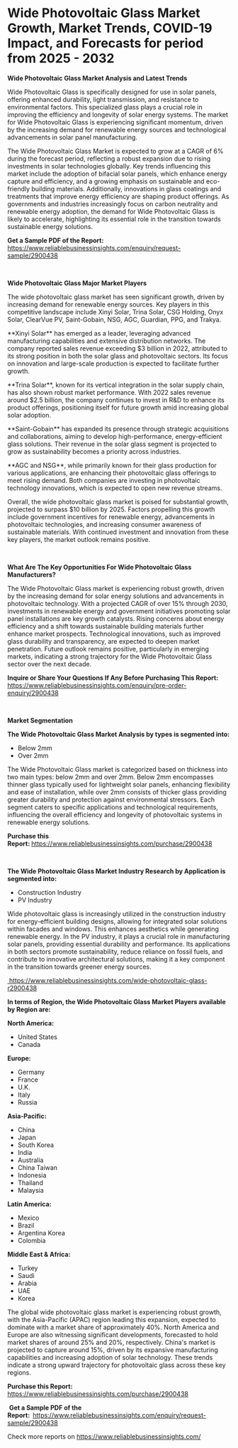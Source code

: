 <p><h1>Wide Photovoltaic Glass Market Growth, Market Trends, COVID-19 Impact, and Forecasts for period from 2025 - 2032</h1></p><p><strong>Wide Photovoltaic Glass Market Analysis and Latest Trends</strong></p>
<p><p>Wide Photovoltaic Glass is specifically designed for use in solar panels, offering enhanced durability, light transmission, and resistance to environmental factors. This specialized glass plays a crucial role in improving the efficiency and longevity of solar energy systems. The market for Wide Photovoltaic Glass is experiencing significant momentum, driven by the increasing demand for renewable energy sources and technological advancements in solar panel manufacturing.</p><p>The Wide Photovoltaic Glass Market is expected to grow at a CAGR of 6% during the forecast period, reflecting a robust expansion due to rising investments in solar technologies globally. Key trends influencing this market include the adoption of bifacial solar panels, which enhance energy capture and efficiency, and a growing emphasis on sustainable and eco-friendly building materials. Additionally, innovations in glass coatings and treatments that improve energy efficiency are shaping product offerings. As governments and industries increasingly focus on carbon neutrality and renewable energy adoption, the demand for Wide Photovoltaic Glass is likely to accelerate, highlighting its essential role in the transition towards sustainable energy solutions.</p></p>
<p><strong>Get a Sample PDF of the Report:&nbsp;</strong> <a href="https://www.reliablebusinessinsights.com/enquiry/request-sample/2900438?utm_campaign=3062&utm_medium=2&utm_source=Github&utm_content=ia&utm_term=16032025&utm_id=wide-photovoltaic-glass">https://www.reliablebusinessinsights.com/enquiry/request-sample/2900438</a></p>
<p>&nbsp;</p>
<p><strong>Wide Photovoltaic Glass Major Market Players</strong></p>
<p><p>The wide photovoltaic glass market has seen significant growth, driven by increasing demand for renewable energy sources. Key players in this competitive landscape include Xinyi Solar, Trina Solar, CSG Holding, Onyx Solar, ClearVue PV, Saint-Gobain, NSG, AGC, Guardian, PPG, and Trakya.</p><p>**Xinyi Solar** has emerged as a leader, leveraging advanced manufacturing capabilities and extensive distribution networks. The company reported sales revenue exceeding $3 billion in 2022, attributed to its strong position in both the solar glass and photovoltaic sectors. Its focus on innovation and large-scale production is expected to facilitate further growth.</p><p>**Trina Solar**, known for its vertical integration in the solar supply chain, has also shown robust market performance. With 2022 sales revenue around $2.5 billion, the company continues to invest in R&D to enhance its product offerings, positioning itself for future growth amid increasing global solar adoption.</p><p>**Saint-Gobain** has expanded its presence through strategic acquisitions and collaborations, aiming to develop high-performance, energy-efficient glass solutions. Their revenue in the solar glass segment is projected to grow as sustainability becomes a priority across industries.</p><p>**AGC and NSG**, while primarily known for their glass production for various applications, are enhancing their photovoltaic glass offerings to meet rising demand. Both companies are investing in photovoltaic technology innovations, which is expected to open new revenue streams.</p><p>Overall, the wide photovoltaic glass market is poised for substantial growth, projected to surpass $10 billion by 2025. Factors propelling this growth include government incentives for renewable energy, advancements in photovoltaic technologies, and increasing consumer awareness of sustainable materials. With continued investment and innovation from these key players, the market outlook remains positive.</p></p>
<p>&nbsp;</p>
<p><strong>What Are The Key Opportunities For Wide Photovoltaic Glass Manufacturers?</strong></p>
<p><p>The Wide Photovoltaic Glass market is experiencing robust growth, driven by the increasing demand for solar energy solutions and advancements in photovoltaic technology. With a projected CAGR of over 15% through 2030, investments in renewable energy and government initiatives promoting solar panel installations are key growth catalysts. Rising concerns about energy efficiency and a shift towards sustainable building materials further enhance market prospects. Technological innovations, such as improved glass durability and transparency, are expected to deepen market penetration. Future outlook remains positive, particularly in emerging markets, indicating a strong trajectory for the Wide Photovoltaic Glass sector over the next decade.</p></p>
<p><strong>Inquire or Share Your Questions If Any Before Purchasing This Report:</strong> <a href="https://www.reliablebusinessinsights.com/enquiry/pre-order-enquiry/2900438?utm_campaign=3062&utm_medium=2&utm_source=Github&utm_content=ia&utm_term=16032025&utm_id=wide-photovoltaic-glass">https://www.reliablebusinessinsights.com/enquiry/pre-order-enquiry/2900438</a></p>
<p>&nbsp;</p>
<p><strong>Market Segmentation</strong></p>
<p><strong>The Wide Photovoltaic Glass Market Analysis by types is segmented into:</strong></p>
<p><ul><li>Below 2mm</li><li>Over 2mm</li></ul></p>
<p><p>The Wide Photovoltaic Glass market is categorized based on thickness into two main types: below 2mm and over 2mm. Below 2mm encompasses thinner glass typically used for lightweight solar panels, enhancing flexibility and ease of installation, while over 2mm consists of thicker glass providing greater durability and protection against environmental stressors. Each segment caters to specific applications and technological requirements, influencing the overall efficiency and longevity of photovoltaic systems in renewable energy solutions.</p></p>
<p><strong>Purchase this Report:&nbsp;</strong><a href="https://www.reliablebusinessinsights.com/purchase/2900438?utm_campaign=3062&utm_medium=2&utm_source=Github&utm_content=ia&utm_term=16032025&utm_id=wide-photovoltaic-glass">https://www.reliablebusinessinsights.com/purchase/2900438</a></p>
<p>&nbsp;</p>
<p><strong>The Wide Photovoltaic Glass Market Industry Research by Application is segmented into:</strong></p>
<p><ul><li>Construction Industry</li><li>PV Industry</li></ul></p>
<p><p>Wide photovoltaic glass is increasingly utilized in the construction industry for energy-efficient building designs, allowing for integrated solar solutions within facades and windows. This enhances aesthetics while generating renewable energy. In the PV industry, it plays a crucial role in manufacturing solar panels, providing essential durability and performance. Its applications in both sectors promote sustainability, reduce reliance on fossil fuels, and contribute to innovative architectural solutions, making it a key component in the transition towards greener energy sources.</p></p>
<p><a href="https://www.reliablebusinessinsights.com/wide-photovoltaic-glass-r2900438?utm_campaign=3062&utm_medium=2&utm_source=Github&utm_content=ia&utm_term=16032025&utm_id=wide-photovoltaic-glass">&nbsp;https://www.reliablebusinessinsights.com/wide-photovoltaic-glass-r2900438</a></p>
<p><strong>In terms of Region, the Wide Photovoltaic Glass Market Players available by Region are:</strong></p>
<p>
    <p> <strong> North America: </strong>
        <ul>
            <li>United States</li>
            <li>Canada</li>
        </ul>
        </p> 
    <p> <strong> Europe: </strong>
        <ul>
            <li>Germany</li>
            <li>France</li>
            <li>U.K.</li>
            <li>Italy</li>
            <li>Russia</li>
        </ul>
        </p> 
    <p> <strong> Asia-Pacific: </strong>
        <ul>
            <li>China</li>
            <li>Japan</li>
            <li>South Korea</li>
            <li>India</li>
            <li>Australia</li>
            <li>China Taiwan</li>
            <li>Indonesia</li>
            <li>Thailand</li>
            <li>Malaysia</li>
        </ul>
        </p> 
    <p> <strong> Latin America: </strong>
        <ul>
            <li>Mexico</li>
            <li>Brazil</li>
            <li>Argentina Korea</li>
            <li>Colombia</li>
        </ul>
        </p> 
    <p> <strong> Middle East & Africa: </strong>
        <ul>
            <li>Turkey</li>
            <li>Saudi</li>
            <li>Arabia</li>
            <li>UAE</li>
            <li>Korea</li>
        </ul>
    </p>
    </p>
<p><p>The global wide photovoltaic glass market is experiencing robust growth, with the Asia-Pacific (APAC) region leading this expansion, expected to dominate with a market share of approximately 40%. North America and Europe are also witnessing significant developments, forecasted to hold market shares of around 25% and 20%, respectively. China's market is projected to capture around 15%, driven by its expansive manufacturing capabilities and increasing adoption of solar technology. These trends indicate a strong upward trajectory for photovoltaic glass across these key regions.</p></p>
<p><strong>Purchase this Report: </strong><a href="https://www.reliablebusinessinsights.com/purchase/2900438?utm_campaign=3062&utm_medium=2&utm_source=Github&utm_content=ia&utm_term=16032025&utm_id=wide-photovoltaic-glass">https://www.reliablebusinessinsights.com/purchase/2900438</a></p>
<p>&nbsp;<strong>Get a Sample PDF of the Report:&nbsp;&nbsp;</strong><a href="https://www.reliablebusinessinsights.com/enquiry/request-sample/2900438?utm_campaign=3062&utm_medium=2&utm_source=Github&utm_content=ia&utm_term=16032025&utm_id=wide-photovoltaic-glass">https://www.reliablebusinessinsights.com/enquiry/request-sample/2900438</a></p>
<p><strong></strong></p>
<p>Check more reports on <a href="https://www.reliablebusinessinsights.com/?utm_campaign=3062&utm_medium=2&utm_source=Github&utm_content=ia&utm_term=16032025&utm_id=wide-photovoltaic-glass">https://www.reliablebusinessinsights.com/</a></p>